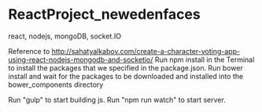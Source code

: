# ReactProject_newedenfaces
react, nodejs, mongoDB, socket.IO

Reference to http://sahatyalkabov.com/create-a-character-voting-app-using-react-nodejs-mongodb-and-socketio/
Run npm install in the Terminal to install the packages that we specified in the package.json.
Run bower install and wait for the packages to be downloaded and installed into the bower_components directory

Run "gulp" to start building js.
Run "npm run watch" to start server.
